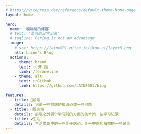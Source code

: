 ```yaml
---
# https://vitepress.dev/reference/default-theme-home-page
layout: home

hero:
  name: '嘎嘣跳的博客'
  # text: '菜鸟的日常记录'
  # tagline: Caring is not an advantage .
  image:
    # src: https://laine001.gitee.io/ikun-ui/layer5.png
    alt: Laine's Blog
  actions:
    - theme: brand
      text: ✨ 开 始
      link: /fe/oneline
    - theme: alt
      text: 👉Github
      link: https://github.com/LAINE001/blog

features:
  - title: 📒前端
    details: 记录一些前端的知识点或一些问题
  - title: 🐔服务端
    details: 前端之外偶尔学习别的方面的技术的一些学习记录
  - title: 💕生活
    details: 生活常识中的一些关于医药、关于中医和植物的一些记录
---
```

